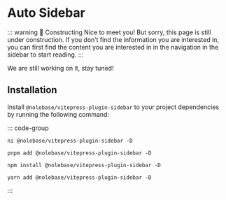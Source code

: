 <script setup>
import packageJSON from '~/packages/vitepress-plugin-sidebar/package.json'
</script>

# Auto Sidebar <Badge type="warning" :text="`Beta v${packageJSON.version}`" />

::: warning 🚧 Constructing
Nice to meet you! But sorry, this page is still under construction. If you don’t find the information you are interested in, you can first find the content you are interested in in the navigation in the sidebar to start reading.
:::

We are still working on it, stay tuned!

## Installation

Install `@nolebase/vitepress-plugin-sidebar` to your project dependencies by running the following command:

::: code-group

```shell [@antfu/ni]
ni @nolebase/vitepress-plugin-sidebar -D
```

```shell [pnpm]
pnpm add @nolebase/vitepress-plugin-sidebar -D
```

```shell [npm]
npm install @nolebase/vitepress-plugin-sidebar -D
```

```shell [yarn]
yarn add @nolebase/vitepress-plugin-sidebar -D
```

:::
